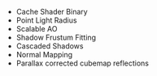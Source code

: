 - Cache Shader Binary
- Point Light Radius
- Scalable AO
- Shadow Frustum Fitting
- Cascaded Shadows
- Normal Mapping
- Parallax corrected cubemap reflections